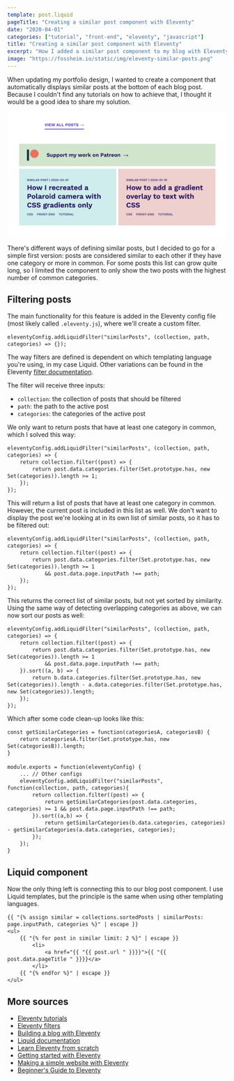 ```yaml
---
template: post.liquid
pageTitle: "Creating a similar post component with Eleventy"
date: "2020-04-01"
categories: ["tutorial", "front-end", "eleventy", "javascript"]
title: "Creating a similar post component with Eleventy"
excerpt: "How I added a similar post component to my blog with Eleventy and Liquid."
image: "https://fossheim.io/static/img/eleventy-similar-posts.png"
---
```


When updating my portfolio design, I wanted to create a component that automatically displays similar posts at the bottom of each blog post. Because I couldn't find any tutorials on how to achieve that, I thought it would be a good idea to share my solution.

<img src="/static/img/eleventy-similar-posts.png" alt="two similar blog posts in big colored containers at the bottom of each of my posts" class="wide" />

There's different ways of defining similar posts, but I decided to go for a simple first version: posts are considered similar to each other if they have one category or more in common. For some posts this list can grow quite long, so I limited the component to only show the two posts with the highest number of common categories.

## Filtering posts

The main functionality for this feature is added in the Eleventy config file (most likely called `.eleventy.js`), where we'll create a custom filter.

```JS
eleventyConfig.addLiquidFilter("similarPosts", (collection, path, categories) => {});
```

The way filters are defined is dependent on which templating language you're using, in my case Liquid. Other variations can be found in the Eleventy [filter documentation](https://www.11ty.dev/docs/filters/).

The filter will receive three inputs:

- `collection`: the collection of posts that should be filtered
- `path`: the path to the active post
- `categories`: the categories of the active post

We only want to return posts that have at least one category in common, which I solved this way:

```JS
eleventyConfig.addLiquidFilter("similarPosts", (collection, path, categories) => {
    return collection.filter((post) => {
        return post.data.categories.filter(Set.prototype.has, new Set(categories)).length >= 1;
    });
});
```

This will return a list of posts that have at least one category in common. However, the current post is included in this list as well. We don't want to display the post we're looking at in its own list of similar posts, so it has to be filtered out:

```JS
eleventyConfig.addLiquidFilter("similarPosts", (collection, path, categories) => {
    return collection.filter((post) => {
        return post.data.categories.filter(Set.prototype.has, new Set(categories)).length >= 1
            && post.data.page.inputPath !== path;
    });
});
```

This returns the correct list of similar posts, but not yet sorted by similarity. Using the same way of detecting overlapping categories as above, we can now sort our posts as well:

```JS
eleventyConfig.addLiquidFilter("similarPosts", (collection, path, categories) => {
    return collection.filter((post) => {
        return post.data.categories.filter(Set.prototype.has, new Set(categories)).length >= 1
            && post.data.page.inputPath !== path;
    }).sort((a, b) => {
        return b.data.categories.filter(Set.prototype.has, new Set(categories)).length - a.data.categories.filter(Set.prototype.has, new Set(categories)).length;
    });
});
```

Which after some code clean-up looks like this:

```JS
const getSimilarCategories = function(categoriesA, categoriesB) {
    return categoriesA.filter(Set.prototype.has, new Set(categoriesB)).length;
}

module.exports = function(eleventyConfig) {
    ... // Other configs
    eleventyConfig.addLiquidFilter("similarPosts", function(collection, path, categories){
        return collection.filter((post) => {
            return getSimilarCategories(post.data.categories, categories) >= 1 && post.data.page.inputPath !== path;
        }).sort((a,b) => {
            return getSimilarCategories(b.data.categories, categories) - getSimilarCategories(a.data.categories, categories);
        });
    });
}
```

## Liquid component

Now the only thing left is connecting this to our blog post component. I use Liquid templates, but the principle is the same when using other templating languages.

```
{{ "{% assign similar = collections.sortedPosts | similarPosts: page.inputPath, categories %}" | escape }}
<ul>
    {{ "{% for post in similar limit: 2 %}" | escape }}
        <li>
            <a href="{{ "{{ post.url " }}}}">{{ "{{ post.data.pageTitle " }}}}</a>
        </li>
    {{ "{% endfor %}" | escape }}
</ul>
```

## More sources

- [Eleventy tutorials](https://www.11ty.dev/docs/tutorials/)
- [Eleventy filters](https://www.11ty.dev/docs/filters/)
- [Building a blog with Eleventy](https://www.filamentgroup.com/lab/build-a-blog/)
- [Liquid documentation](https://shopify.github.io/liquid/)
- [Learn Eleventy from scratch](https://piccalil.li/course/learn-eleventy-from-scratch/)
- [Getting started with Eleventy](https://dev.to/lauragift21/getting-started-with-eleventy-4ofg)
- [Making a simple website with Eleventy](https://www.zachleat.com/web/eleventy-tutorial-level-2/)
- [Beginner's Guide to Eleventy](https://tatianamac.com/posts/beginner-eleventy-tutorial-parti/)